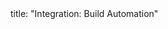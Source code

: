 <frontmatter>
title: "Integration: Build Automation"
</frontmatter>

<include src="navbar.md" boilerplate />

<include src="container-inPage-asFlat.md" boilerplate />